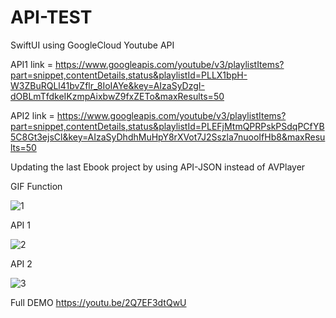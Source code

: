# API-TEST
SwiftUI using GoogleCloud Youtube API


API1 link = https://www.googleapis.com/youtube/v3/playlistItems?part=snippet,contentDetails,status&playlistId=PLLX1bpH-W3ZBuRQLl41bvZflr_8IoIAYe&key=AIzaSyDzgI-dOBLmTfdkeIKzmpAixbwZ9fxZETo&maxResults=50

API2 link = https://www.googleapis.com/youtube/v3/playlistItems?part=snippet,contentDetails,status&playlistId=PLEFjMtmQPRPskPSdqPCfYB5C8Gt3ejsCl&key=AIzaSyDhdhMuHpY8rXVot7J2Sszla7nuooIfHb8&maxResults=50

Updating the last Ebook project by using API-JSON instead of AVPlayer




GIF Function


![1](https://user-images.githubusercontent.com/90476509/209706955-f4d2b7c4-047c-48a7-8f62-bdbbeee3c246.gif)





API 1


![2](https://user-images.githubusercontent.com/90476509/209706966-16e43aab-148f-4f6c-9b70-d354eeba5b66.gif)






API 2


![3](https://user-images.githubusercontent.com/90476509/209706978-9cbba7fb-b05d-4e9b-b281-6710000e5efa.gif)





Full DEMO
https://youtu.be/2Q7EF3dtQwU
